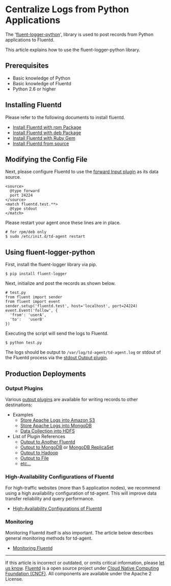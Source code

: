 # Centralize Logs from Python Applications

The
'[fluent-logger-python](http://github.com/fluent/fluent-logger-python)',
library is used to post records from Python applications to Fluentd.

This article explains how to use the fluent-logger-python library.


## Prerequisites

-   Basic knowledge of Python
-   Basic knowledge of Fluentd
-   Python 2.6 or higher

## Installing Fluentd

Please refer to the following documents to install fluentd.

-   [Install Fluentd with rpm Package](/articles/install-by-rpm.md)
-   [Install Fluentd with deb Package](/articles/install-by-deb.md)
-   [Install Fluentd with Ruby Gem](/articles/install-by-gem.md)
-   [Install Fluentd from source](/articles/install-from-source.md)

## Modifying the Config File

Next, please configure Fluentd to use the [forward Input plugin](/plugins/input/in_forward.md) as its data source.

``` {.CodeRay}
<source>
  @type forward
  port 24224
</source>
<match fluentd.test.**>
  @type stdout
</match>
```

Please restart your agent once these lines are in place.

``` {.CodeRay}
# for rpm/deb only
$ sudo /etc/init.d/td-agent restart
```

## Using fluent-logger-python

First, install the fluent-logger library via pip.

``` {.CodeRay}
$ pip install fluent-logger
```

Next, initialize and post the records as shown below.

``` {.CodeRay}
# test.py
from fluent import sender
from fluent import event
sender.setup('fluentd.test', host='localhost', port=24224)
event.Event('follow', {
  'from': 'userA',
  'to':   'userB'
})
```

Executing the script will send the logs to Fluentd.

``` {.CodeRay}
$ python test.py
```

The logs should be output to `/var/log/td-agent/td-agent.log` or stdout
of the Fluentd process via the [stdout Output plugin](/plugins/output/out_stdout.md).

## Production Deployments

### Output Plugins

Various [output plugins](/plugins/output/output-plugin-overview.md) are available for
writing records to other destinations:

-   Examples
    -   [Store Apache Logs into Amazon S3](/articles/apache-to-s3.md)
    -   [Store Apache Logs into MongoDB](/articles/apache-to-mongodb.md)
    -   [Data Collection into HDFS](/articles/http-to-hdfs.md)
-   List of Plugin References
    -   [Output to Another Fluentd](/plugins/output/out_forward.md)
    -   [Output to MongoDB](/plugins/output/out_mongo.md) or [MongoDB ReplicaSet](/plugins/output/out_mongo_replset.md)
    -   [Output to Hadoop](/plugins/output/out_webhdfs.md)
    -   [Output to File](/plugins/output/out_file.md)
    -   [etc...](http://fluentd.org/plugin/)

### High-Availability Configurations of Fluentd

For high-traffic websites (more than 5 application nodes), we recommend
using a high availability configuration of td-agent. This will improve
data transfer reliability and query performance.

-   [High-Availability Configurations of Fluentd](/deployment/high-availability.md)

### Monitoring

Monitoring Fluentd itself is also important. The article below describes
general monitoring methods for td-agent.

-   [Monitoring Fluentd](/deployment/monitoring.md)


------------------------------------------------------------------------

If this article is incorrect or outdated, or omits critical information,
please [let us know](https://github.com/fluent/fluentd-docs/issues?state=open).
[Fluentd](http://www.fluentd.org/) is a open source project under [Cloud Native Computing Foundation (CNCF)](https://cncf.io/). All components
are available under the Apache 2 License.
